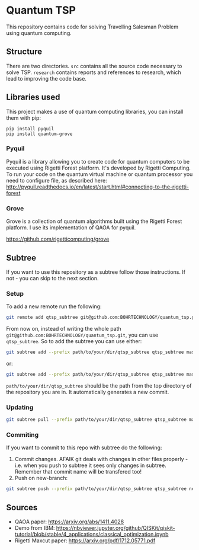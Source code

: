 # Quantum TSP

This repository contains code for solving Travelling Salesman Problem using quantum computing.

## Structure

There are two directories.
`src` contains all the source code necessary to solve TSP.
`research` contains reports and references to research, which lead to improving the code base.


## Libraries used

This project makes a use of quantum computing libraries, you can install them with pip:

    pip install pyquil
    pip install quantum-grove

### Pyquil

Pyquil is a library allowing you to create code for quantum computers to be executed using Rigetti Forest platform. It's developed by Rigetti Computing.
To run your code on the quantum virtual machine or quantum processor you need to configure file, as described here:
http://pyquil.readthedocs.io/en/latest/start.html#connecting-to-the-rigetti-forest

### Grove

Grove is a collection of quantum algorithms built using the Rigetti Forest platform. I use its implementation of QAOA for pyquil.

https://github.com/rigetticomputing/grove


## Subtree

If you want to use this repository as a subtree follow those instructions. If not - you can skip to the next section.

### Setup

To add a new remote run the following:

```bash
git remote add qtsp_subtree git@github.com:BOHRTECHNOLOGY/quantum_tsp.git
```

From now on, instead of writing the whole path `git@github.com:BOHRTECHNOLOGY/quantum_tsp.git`, you can use `qtsp_subtree`. So to add the subtree you can use either:

```bash
git subtree add --prefix path/to/your/dir/qtsp_subtree qtsp_subtree master --squash
```

or:

```bash
git subtree add --prefix path/to/your/dir/qtsp_subtree qtsp_subtree master --squash
```

`path/to/your/dir/qtsp_subtree` should be the path from the top directory of the repository you are in. It automatically generates a new commit.

### Updating

```bash
git subtree pull --prefix path/to/your/dir/qtsp_subtree qtsp_subtree master --squash
```

### Commiting

If you want to commit to this repo with subtree do the following:

1. Commit changes. AFAIK git deals with changes in other files properly - i.e. when you push to subtree it sees only changes in subtree. Remember that commit name will be transfered too!
2. Push on new-branch: 

```bash
git subtree push --prefix path/to/your/dir/qtsp_subtree qtsp_subtree new-branch
```


## Sources 

- QAOA paper: https://arxiv.org/abs/1411.4028
- Demo from IBM: https://nbviewer.jupyter.org/github/QISKit/qiskit-tutorial/blob/stable/4_applications/classical_optimization.ipynb
- Rigetti Maxcut paper: https://arxiv.org/pdf/1712.05771.pdf

